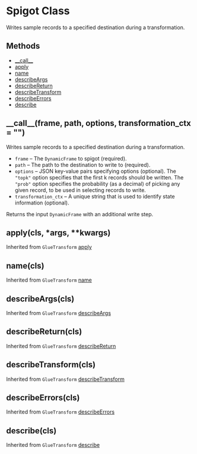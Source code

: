 # Spigot Class<a name="aws-glue-api-crawler-pyspark-transforms-spigot"></a>

Writes sample records to a specified destination during a transformation\.

## Methods<a name="aws-glue-api-crawler-pyspark-transforms-spigot-_methods"></a>
+ [\_\_call\_\_](#aws-glue-api-crawler-pyspark-transforms-spigot-__call__)
+ [apply](#aws-glue-api-crawler-pyspark-transforms-spigot-apply)
+ [name](#aws-glue-api-crawler-pyspark-transforms-spigot-name)
+ [describeArgs](#aws-glue-api-crawler-pyspark-transforms-spigot-describeArgs)
+ [describeReturn](#aws-glue-api-crawler-pyspark-transforms-spigot-describeReturn)
+ [describeTransform](#aws-glue-api-crawler-pyspark-transforms-spigot-describeTransform)
+ [describeErrors](#aws-glue-api-crawler-pyspark-transforms-spigot-describeErrors)
+ [describe](#aws-glue-api-crawler-pyspark-transforms-spigot-describe)

## \_\_call\_\_\(frame, path, options, transformation\_ctx = ""\)<a name="aws-glue-api-crawler-pyspark-transforms-spigot-__call__"></a>

Writes sample records to a specified destination during a transformation\.
+ `frame` – The `DynamicFrame` to spigot \(required\)\.
+ `path` – The path to the destination to write to \(required\)\.
+ `options` – JSON key\-value pairs specifying options \(optional\)\. The `"topk"` option specifies that the first k records should be written\. The `"prob"` option specifies the probability (as a decimal) of picking any given record, to be used in selecting records to write\.
+ `transformation_ctx` – A unique string that is used to identify state information \(optional\)\.

Returns the input `DynamicFrame` with an additional write step\.

## apply\(cls, \*args, \*\*kwargs\)<a name="aws-glue-api-crawler-pyspark-transforms-spigot-apply"></a>

Inherited from `GlueTransform` [apply](aws-glue-api-crawler-pyspark-transforms-GlueTransform.md#aws-glue-api-crawler-pyspark-transforms-GlueTransform-apply)

## name\(cls\)<a name="aws-glue-api-crawler-pyspark-transforms-spigot-name"></a>

Inherited from `GlueTransform` [name](aws-glue-api-crawler-pyspark-transforms-GlueTransform.md#aws-glue-api-crawler-pyspark-transforms-GlueTransform-name)

## describeArgs\(cls\)<a name="aws-glue-api-crawler-pyspark-transforms-spigot-describeArgs"></a>

Inherited from `GlueTransform` [describeArgs](aws-glue-api-crawler-pyspark-transforms-GlueTransform.md#aws-glue-api-crawler-pyspark-transforms-GlueTransform-describeArgs)

## describeReturn\(cls\)<a name="aws-glue-api-crawler-pyspark-transforms-spigot-describeReturn"></a>

Inherited from `GlueTransform` [describeReturn](aws-glue-api-crawler-pyspark-transforms-GlueTransform.md#aws-glue-api-crawler-pyspark-transforms-GlueTransform-describeReturn)

## describeTransform\(cls\)<a name="aws-glue-api-crawler-pyspark-transforms-spigot-describeTransform"></a>

Inherited from `GlueTransform` [describeTransform](aws-glue-api-crawler-pyspark-transforms-GlueTransform.md#aws-glue-api-crawler-pyspark-transforms-GlueTransform-describeTransform)

## describeErrors\(cls\)<a name="aws-glue-api-crawler-pyspark-transforms-spigot-describeErrors"></a>

Inherited from `GlueTransform` [describeErrors](aws-glue-api-crawler-pyspark-transforms-GlueTransform.md#aws-glue-api-crawler-pyspark-transforms-GlueTransform-describeErrors)

## describe\(cls\)<a name="aws-glue-api-crawler-pyspark-transforms-spigot-describe"></a>

Inherited from `GlueTransform` [describe](aws-glue-api-crawler-pyspark-transforms-GlueTransform.md#aws-glue-api-crawler-pyspark-transforms-GlueTransform-describe)
